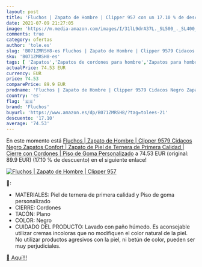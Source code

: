 ```yaml
---
layout: post
title: 'Fluchos | Zapato de Hombre | Clipper 957 con un 17.10 % de descuento'
date: 2021-07-09 21:27:05
image: 'https://m.media-amazon.com/images/I/31lL9drA37L._SL500_._SL400_.jpg'
comments: true
category: ofertas
author: 'tole.es'
slug: 'B071ZMRSH8-es Fluchos | Zapato de Hombre | Clipper 9579 Cidacos Negro...'
sku: 'B071ZMRSH8-es'
tags: [ 'Zapatos','Zapatos de cordones para hombre','Zapatos para hombre','Zapatos y complementos','fluchos','zapatos', ]
actualPrice: 74.53 EUR
currency: EUR
price: 74.53
comparePrice: 89.9 EUR
prodname: 'Fluchos | Zapato de Hombre | Clipper 9579 Cidacos Negro Zapatos Confort | Zapato de Piel de Ternera de Primera Calidad | Cierre con Cordones | Piso de Goma Personalizado'
country: 'es'
flag: '🇪🇸'
brand: 'Fluchos'
buyurl: 'https://www.amazon.es/dp/B071ZMRSH8/?tag=tolees-21'
descuento: '17.10'
average: '74.53'
---
```


En este momento está [Fluchos | Zapato de Hombre | Clipper 9579 Cidacos Negro Zapatos Confort | Zapato de Piel de Ternera de Primera Calidad | Cierre con Cordones | Piso de Goma Personalizado](https://www.amazon.es/dp/B071ZMRSH8/?tag=tolees-21) a 74.53 EUR (original: 89.9 EUR) (17.10 %  de descuento) en el siguiente enlace!

[![Fluchos | Zapato de Hombre | Clipper 957](https://m.media-amazon.com/images/I/31lL9drA37L._SL500_._SL400_.jpg)](https://www.amazon.es/dp/B071ZMRSH8/?tag=tolees-21)

🔎:

- MATERIALES: Piel de ternera de primera calidad y Piso de goma personalizado
- CIERRE: Cordones
- TACÓN: Plano
- COLOR: Negro
- CUIDADO DEL PRODUCTO: Lavado con paño húmedo. Es aconsejable utilizar cremas incoloras que no modifiquen el color natural de la piel. No utilizar productos agresivos con la piel, ni betún de color, pueden ser muy perjudiciales.

[🛒 Aquí!!!](https://www.amazon.es/dp/B071ZMRSH8/?tag=tolees-21)
